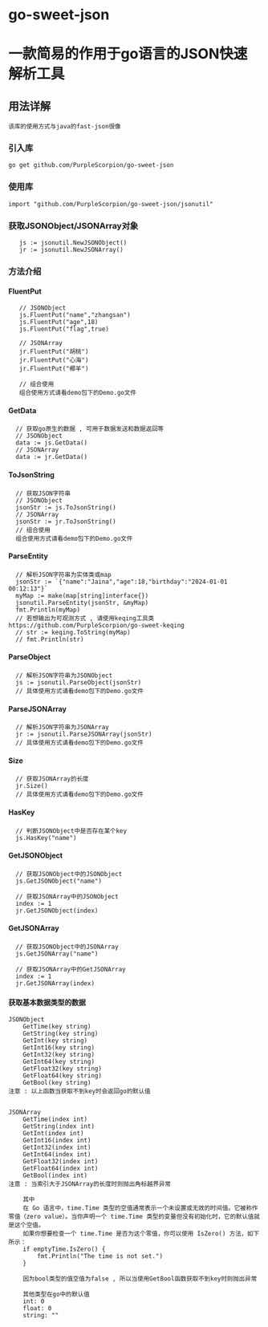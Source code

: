 
# go-sweet-json
# 一款简易的作用于go语言的JSON快速解析工具

## 用法详解
`该库的使用方式与java的fast-json很像`
### 引入库
`go get github.com/PurpleScorpion/go-sweet-json`
### 使用库
`import "github.com/PurpleScorpion/go-sweet-json/jsonutil"`

### 获取JSONObject/JSONArray对象
```text
   js := jsonutil.NewJSONObject()
   jr := jsonutil.NewJSONArray()
```
### 方法介绍

#### FluentPut

```text
   // JSONObject
   js.FluentPut("name","zhangsan")
   js.FluentPut("age",18)
   js.FluentPut("flag",true)
   
   // JSONArray
   jr.FluentPut("胡桃")
   jr.FluentPut("心海")
   jr.FluentPut("椰羊")
   
   // 组合使用
   组合使用方式请看demo包下的Demo.go文件
```

#### GetData

```text
  // 获取go原生的数据 , 可用于数据发送和数据返回等
  // JSONObject
  data := js.GetData()
  // JSONArray
  data := jr.GetData()
```

#### ToJsonString

```text
  // 获取JSON字符串
  // JSONObject
  jsonStr := js.ToJsonString()
  // JSONArray
  jsonStr := jr.ToJsonString()
  // 组合使用
  组合使用方式请看demo包下的Demo.go文件
```

#### ParseEntity
```text 
  // 解析JSON字符串为实体类或map
  jsonStr := `{"name":"Jaina","age":18,"birthday":"2024-01-01 00:12:13"}`
  myMap := make(map[string]interface{})
  jsonutil.ParseEntity(jsonStr, &myMap)
  fmt.Println(myMap)
  // 若想输出为可观测方式 , 请使用keqing工具类 https://github.com/PurpleScorpion/go-sweet-keqing
  // str := keqing.ToString(myMap)
  // fmt.Println(str)
```

#### ParseObject
```text 
  // 解析JSON字符串为JSONObject
  js := jsonutil.ParseObject(jsonStr)
  // 具体使用方式请看demo包下的Demo.go文件
```

#### ParseJSONArray
```text
  // 解析JSON字符串为JSONArray
  jr := jsonutil.ParseJSONArray(jsonStr)
  // 具体使用方式请看demo包下的Demo.go文件
```

#### Size
```text
  // 获取JSONArray的长度
  jr.Size()
  // 具体使用方式请看demo包下的Demo.go文件
```

#### HasKey
```text
  // 判断JSONObject中是否存在某个key
  js.HasKey("name")
```

#### GetJSONObject
```text
  // 获取JSONObject中的JSONObject
  js.GetJSONObject("name")
  
  // 获取JSONArray中的JSONObject
  index := 1
  jr.GetJSONObject(index)
```

#### GetJSONArray
```text
  // 获取JSONObject中的JSONArray
  js.GetJSONArray("name")

  // 获取JSONArray中的GetJSONArray
  index := 1
  jr.GetJSONArray(index)
```

#### 获取基本数据类型的数据
```text
JSONObject
    GetTime(key string)
    GetString(key string)
    GetInt(key string)
    GetInt16(key string)
    GetInt32(key string)
    GetInt64(key string)
    GetFloat32(key string)
    GetFloat64(key string)
    GetBool(key string)
注意 : 以上函数当获取不到key时会返回go的默认值


JSONArray
    GetTime(index int)
    GetString(index int)
    GetInt(index int)
    GetInt16(index int)
    GetInt32(index int)
    GetInt64(index int)
    GetFloat32(index int)
    GetFloat64(index int)
    GetBool(index int)
注意 : 当索引大于JSONArray的长度时则抛出角标越界异常
    
    其中 
    在 Go 语言中，time.Time 类型的空值通常表示一个未设置或无效的时间值。它被称作零值（zero value）。当你声明一个 time.Time 类型的变量但没有初始化时，它的默认值就是这个空值。
    如果你想要检查一个 time.Time 是否为这个零值，你可以使用 IsZero() 方法，如下所示：
    if emptyTime.IsZero() {
        fmt.Println("The time is not set.")
    }
    
    因为bool类型的值空值为false , 所以当使用GetBool函数获取不到key时则抛出异常

    其他类型在go中的默认值
    int: 0
    float: 0
    string: ""
```